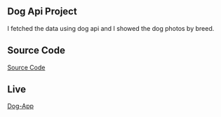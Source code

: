 ## Dog Api Project
I fetched the data using dog api and I showed the dog photos by breed.

## Source Code
[Source Code](https://github.com/serkanc7/dog-api-project)
## Live
[Dog-App](https://dog-api-project.netlify.app/)